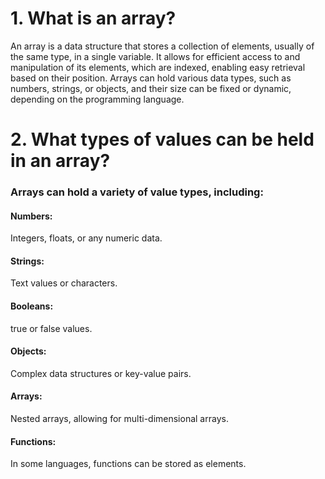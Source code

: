 # 1. What is an array?

An array is a data structure that stores a collection of elements, usually of the same type, in a single variable. It allows for efficient access to and manipulation of its elements, which are indexed, enabling easy retrieval based on their position. Arrays can hold various data types, such as numbers, strings, or objects, and their size can be fixed or dynamic, depending on the programming language.

# 2. What types of values can be held in an array?

### Arrays can hold a variety of value types, including:

#### Numbers:

Integers, floats, or any numeric data.

#### Strings:

Text values or characters.

#### Booleans:

true or false values.

#### Objects:

Complex data structures or key-value pairs.

#### Arrays:

Nested arrays, allowing for multi-dimensional arrays.

#### Functions:

In some languages, functions can be stored as elements.
